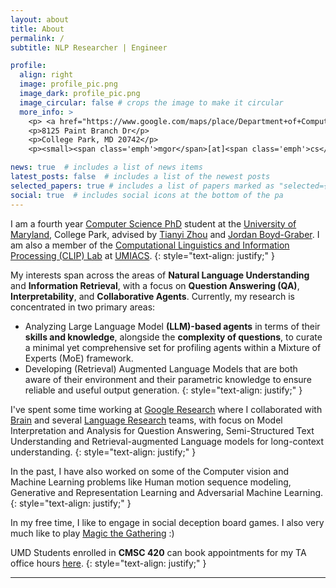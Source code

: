 ```yaml
---
layout: about
title: About
permalink: /
subtitle: NLP Researcher | Engineer

profile:
  align: right
  image: profile_pic.png
  image_dark: profile_pic.png
  image_circular: false # crops the image to make it circular
  more_info: >
    <p> <a href="https://www.google.com/maps/place/Department+of+Computer+Science/@38.9895591,-76.9367517,17z/data=!4m5!3m4!1s0x89b7c6a392b5e087:0xd66fdb955664e740!8m2!3d38.9890788!4d-76.9361681">Iribe</a> 4108</p>
    <p>8125 Paint Branch Dr</p>
    <p>College Park, MD 20742</p>
    <p><small><span class='emph'>mgor</span>[at]<span class='emph'>cs</span>[dot]<span class='emph'>umd</span>[dot]<span class='emph'>edu</span></small></p>

news: true  # includes a list of news items
latest_posts: false  # includes a list of the newest posts
selected_papers: true # includes a list of papers marked as "selected={true}"
social: true  # includes social icons at the bottom of the pa
---
```


I am a fourth year [Computer Science PhD](http://cs.umd.edu) student at the [University of Maryland](https://umd.edu), College Park, advised by [Tianyi Zhou](https://tianyizhou.github.io/) and [Jordan Boyd-Graber](http://users.umiacs.umd.edu/~jbg/). I am also a member of the [Computational Linguistics and Information Processing (CLIP) Lab](https://wiki.umiacs.umd.edu/clip/index.php/Main_Page) at [UMIACS](https://www.umiacs.umd.edu/).
{: style="text-align: justify;" }

My interests span across the areas of __Natural Language Understanding__ and __Information Retrieval__, with a focus on __Question Answering (QA)__, __Interpretability__, and __Collaborative Agents__. Currently, my research is concentrated in two primary areas:

- Analyzing Large Language Model __(LLM)-based agents__ in terms of their __skills and knowledge__, alongside the __complexity of questions__, to curate a minimal yet comprehensive set for profiling agents within a Mixture of Experts (MoE) framework.
- Developing (Retrieval) Augmented Language Models that are both aware of their environment and their parametric knowledge to ensure reliable and useful output generation.
{: style="text-align: justify;" }

I've spent some time working at [Google Research](http://research.google.com) where I collaborated with [Brain](https://research.google/teams/brain/) and several [Language Research](https://research.google/research-areas/natural-language-processing/) teams, with focus on Model Interpretation and Analysis for <span class="emph">Question Answering</span>, <span class="emph">Semi-Structured Text Understanding</span> and <span class="emph">Retrieval-augmented Language models</span> for long-context understanding.
{: style="text-align: justify;" }

In the past, I have also worked on some of the <span class="emph">Computer vision and Machine Learning</span> problems like Human motion sequence modeling, Generative and Representation Learning and Adversarial Machine Learning.
{: style="text-align: justify;" }

In my free time, I like to engage in social deception board games. I also very much like to play [Magic the Gathering](https://www.wikiwand.com/en/Magic:_The_Gathering) :)
<!-- I am quite excited about learning and applying Visually grounded contexts for Language Understanding tasks as well.
{: style="text-align: justify;" } -->

UMD Students enrolled in __CMSC 420__ can book appointments for my TA office hours [here](https://calendar.google.com/calendar/u/0/appointments/schedules/AcZssZ1KBgoqw3Xy7SKLAc6NLDPsqk9dbw1TppsD1ga2GARJuNnJpNQGzOT-E0ayx6U8Osq6bnv9TwAF).
{: style="text-align: justify;" }

---